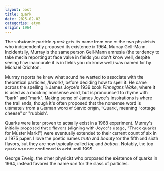 ```yaml
---
layout: post
title: quark
date: 2025-02-02
categories: etym
origin: 1964
---
```

The subatomic particle *quark* gets its name from one of the two physicists who independently proposed its existence in 1964, Murray Gell-Mann. Incidentally, Murray is the same person Gell-Mann amnesia (the tendency to take media reporting at face value in fields you don't know well, despite seeing how inaccurate it is in fields you do know well) was named for by Michael Crichton.

Murray reports he knew what sound he wanted to associate with the theoretical particles, /kwork/, before deciding how to spell it. He came across the spelling in James Joyce's 1939 book *Finnegans Wake*, where it is used as a mocking nonsense word, but is pronounced to rhyme with "bark" and "mark". Making sense of James Joyce's inspirations is where the trail ends, though it's often proposed that the nonsense word is ultimately from a German word of Slavic origin, "Quark", meaning "cottage cheese" or "rubbish".

Quarks were later proven to actually exist in a 1968 experiment. Murray's initially proposed three flavors (aligning with Joyce's usage, "Three quarks for Muster Mark!") were eventually extended to their current count of six in a 1975 paper. I love the poetic names *truth* and *beauty* for the fifth and sixth flavors, but they are now typically called *top* and *bottom*. Notably, the top quark was not confirmed to exist until 1995.

George Zweig, the other physicist who proposed the existence of quarks in 1964, instead favored the name *ace* for the class of particles.